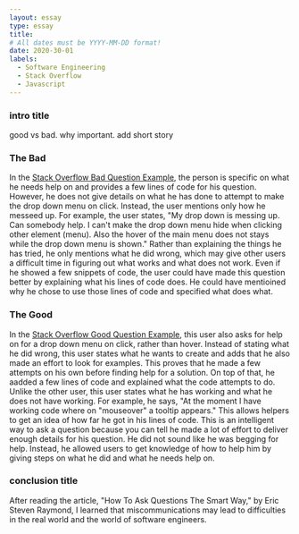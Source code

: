 ```yaml
---
layout: essay
type: essay
title: 
# All dates must be YYYY-MM-DD format!
date: 2020-30-01
labels:
  - Software Engineering
  - Stack Overflow
  - Javascript 
---
```


### intro title
good vs bad. why important. add short story 


### The Bad
In the [Stack Overflow Bad Question Example]( https://stackoverflow.com/questions/33932938/drop-down-menu-on-click), the person is specific on what he needs help on and provides a few lines of code for his question. However, he does not give details on what he has done to attempt to make the drop down menu on click. Instead, the user mentions only how he messeed up. For example, the user states, "My drop down is messing up. Can somebody help. I can't make the drop down menu hide when clicking other element (menu). Also the hover of the main menu does not stays while the drop down menu is shown." Rather than explaining the things he has tried, he only mentions what he did wrong, which may give other users a difficult time in figuring out what works and what does not work. Even if he showed a few snippets of code, the user could have made this question better by explaining what his lines of code does. He could have mentioined why he chose to use those lines of code and specified what does what. 

### The Good
In the [Stack Overflow Good Question Example]( https://stackoverflow.com/questions/35295504/d3-js-drop-down-menu-on-click), this user also asks for help on for a drop down menu on click, rather than hover. Instead of stating what he did wrong, this user states what he wants to create and adds that he also made an effort to look for examples. This proves that he made a few attempts on his own before finding help for a solution. On top of that, he aadded a few lines of code and explained what the code attempts to do. Unlike the other user, this user states what he has working and what he does not have working. For example, he says, "At the moment I have working code where on "mouseover" a tooltip appears." This allows helpers to get an idea of how far he got in his lines of code. This is an intelligent way to ask a question because you can tell he made a lot of effort to deliver enough details for his question. He did not sound like he was begging for help. Instead, he allowed users to get knowledge of how to help him by giving steps on what he did and what he needs help on.

### conclusion title
After reading the article, "How To Ask Questions The Smart Way," by Eric Steven Raymond, I learned that miscommunications may lead to difficulties in the real world and the world of software engineers. 
